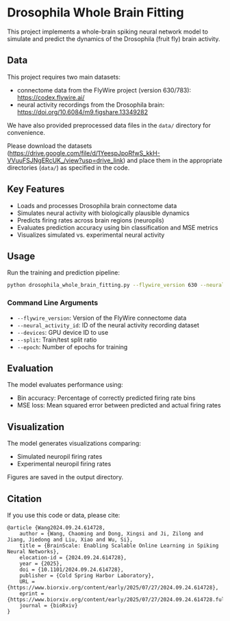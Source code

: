 # Drosophila Whole Brain Fitting

This project implements a whole-brain spiking neural network model to simulate and predict the dynamics of the Drosophila (fruit fly) brain activity.

## Data

This project requires two main datasets:

- connectome data from the FlyWire project (version 630/783): https://codex.flywire.ai/
- neural activity recordings from the Drosophila brain: https://doi.org/10.6084/m9.figshare.13349282


We have also provided preprocessed data files in the `data/` directory for convenience.

Please download the datasets (https://drive.google.com/file/d/1YeespJpoRfwS_kkH-VVuuFSJNgERcUK_/view?usp=drive_link) and place them in the appropriate directories (`data/`) as specified in the code.



## Key Features

- Loads and processes Drosophila brain connectome data
- Simulates neural activity with biologically plausible dynamics
- Predicts firing rates across brain regions (neuropils)
- Evaluates prediction accuracy using bin classification and MSE metrics
- Visualizes simulated vs. experimental neural activity

## Usage

Run the training and prediction pipeline:

```bash
python drosophila_whole_brain_fitting.py --flywire_version 630 --neural_activity_id 2017-10-30_1 --devices 0 --split 0.5 --epoc 50
```

### Command Line Arguments

- `--flywire_version`: Version of the FlyWire connectome data
- `--neural_activity_id`: ID of the neural activity recording dataset
- `--devices`: GPU device ID to use
- `--split`: Train/test split ratio
- `--epoch`: Number of epochs for training

## Evaluation

The model evaluates performance using:
- Bin accuracy: Percentage of correctly predicted firing rate bins
- MSE loss: Mean squared error between predicted and actual firing rates

## Visualization

The model generates visualizations comparing:
- Simulated neuropil firing rates
- Experimental neuropil firing rates

Figures are saved in the output directory.


## Citation 


If you use this code or data, please cite:

```text
@article {Wang2024.09.24.614728,
	author = {Wang, Chaoming and Dong, Xingsi and Ji, Zilong and Jiang, Jiedong and Liu, Xiao and Wu, Si},
	title = {BrainScale: Enabling Scalable Online Learning in Spiking Neural Networks},
	elocation-id = {2024.09.24.614728},
	year = {2025},
	doi = {10.1101/2024.09.24.614728},
	publisher = {Cold Spring Harbor Laboratory},
	URL = {https://www.biorxiv.org/content/early/2025/07/27/2024.09.24.614728},
	eprint = {https://www.biorxiv.org/content/early/2025/07/27/2024.09.24.614728.full.pdf},
	journal = {bioRxiv}
}
```
